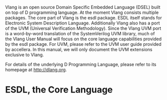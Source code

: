 Vlang is an open source Domain Specific Embedded Language (DSEL) built on top of D programming language. At the moment Vlang consists multiple packages. The core part of Vlang is the esdl package. ESDL itself stands for Electronic System Description Language. Additionally Vlang also has a port of the UVM (Universal Verification Methodology). Since the Vlang UVM port is a word-by-word translation of the SystemVerilog UVM library, much of the Vlang User Manual will focus on the core language capabilities provided by the esdl package. For UVM, please refer to the UVM user guide provided by accellera. In this manual, we will only document the UVM extensions exclusive to Vlang.

For details of the underlying D Programming Language, please refer to its homepage at http://dlang.org.

ESDL, the Core Language
=======================
